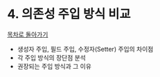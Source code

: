 # 4. 의존성 주입 방식 비교
[목차로 돌아가기](../README.md)
- 생성자 주입, 필드 주입, 수정자(Setter) 주입의 차이점
- 각 주입 방식의 장단점 분석
- 권장되는 주입 방식과 그 이유